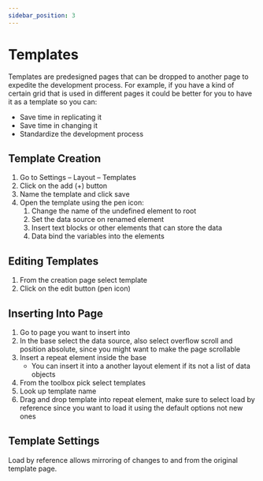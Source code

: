 ```yaml
---
sidebar_position: 3
---
```

# Templates

Templates are predesigned pages that can be dropped to another page to expedite the development process.
For example, if you have a kind of certain grid that is used in different pages it could be better for you to have it as a template so you can:
- Save time in replicating it
- Save time in changing it
- Standardize the development process

## Template Creation

1. Go to Settings – Layout – Templates
2. Click on the add (+) button
3. Name the template and click save
4. Open the template using the pen icon:
    1. Change the name of the undefined element to root
    2. Set the data source on renamed element
    3. Insert text blocks or other elements that can store the data
    4. Data bind the variables into the elements

## Editing Templates

1. From the creation page select template
2. Click on the edit button (pen icon)

## Inserting Into Page

1. Go to page you want to insert into
2. In the base select the data source, also select overflow scroll and position absolute, since you might want to make the page scrollable
3. Insert a repeat element inside the base
    - You can insert it into a another layout element if its not a list of data objects
4. From the toolbox pick select templates
5. Look up template name
6. Drag and drop template into repeat element, make sure to select load by reference since you want to load it using the default options not new ones

## Template Settings

Load by reference allows mirroring of changes to and from the original template page.
